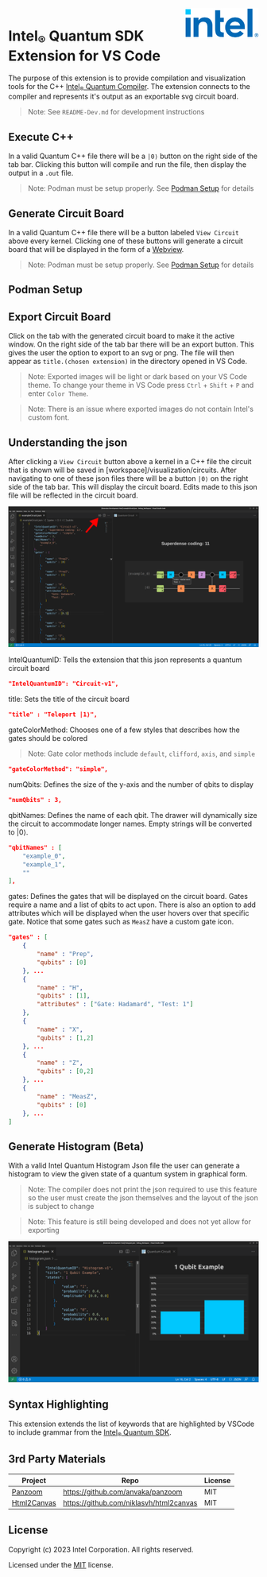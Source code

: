 <a href="https://www.intel.com/content/www/us/en/research/quantum-computing.html">
    <img src="./assets/logos/intel.png" alt="Intel logo" title="Intel" align="right" height="60" />
</a>

# Intel<sub>®</sub> Quantum SDK Extension for VS Code

The purpose of this extension is to provide compilation and visualization tools for the C++ [Intel<sub>®</sub> Quantum Compiler](https://developer.intel.com/quantumsdk). The extension connects to the compiler and represents it's output as an exportable svg circuit board.

> Note: See `README-Dev.md` for development instructions

## Execute C++
In a valid Quantum C++ file there will be a `|0⟩` button on the right side of the tab bar. Clicking this button will compile and run the file, then display the output in a `.out` file.

> Note: Podman must be setup properly. See [Podman Setup](./README.md#podman-setup) for details

## Generate Circuit Board
In a valid Quantum C++ file there will be a button labeled `View Circuit` above every kernel. Clicking one of these buttons will generate a circuit board that will be displayed in the form of a [Webview](https://code.visualstudio.com/api/extension-guides/webview).

> Note: Podman must be setup properly. See [Podman Setup](./README.md#podman-setup) for details

## Podman Setup


## Export Circuit Board
Click on the tab with the generated circuit board to make it the active window. On the right side of the tab bar there will be an export button. This gives the user the option to export to an svg or png. The file will then appear as `title.(chosen extension)` in the directory opened in VS Code.

> Note: Exported images will be light or dark based on your VS Code theme. To change your theme in VS Code press `Ctrl` + `Shift` + `P` and enter `Color Theme`.

> Note: There is an issue where exported images do not contain Intel's custom font.

## Understanding the json
After clicking a `View Circuit` button above a kernel in a C++ file the circuit that is shown will be saved in [workspace]/visualization/circuits. After navigating to one of these json files there will be a button `|0⟩` on the right side of the tab bar. This will display the circuit board. Edits made to this json file will be reflected in the circuit board.

![circuitUsageExample.png](./assets/documentation/circuitUsageExample.png)

IntelQuantumID: Tells the extension that this json represents a quantum circuit board
``` json 
"IntelQuantumID": "Circuit-v1",
```

title: Sets the title of the circuit board
``` json 
"title" : "Teleport |1⟩",
```

gateColorMethod: Chooses one of a few styles that describes how the gates should be colored
> Note: Gate color methods include `default`, `clifford`, `axis`, and `simple`
``` json
"gateColorMethod": "simple",
```

numQbits: Defines the size of the y-axis and the number of qbits to display
``` json 
"numQbits" : 3,
```

qbitNames: Defines the name of each qbit. The drawer will dynamically size the circuit to accommodate longer names. Empty strings will be converted to |0⟩.
``` json 
"qbitNames" : [
	"example_0",
	"example_1",
	""
],
```

gates: Defines the gates that will be displayed on the circuit board. Gates require a name and a list of qbits to act upon. There is also an option to add attributes which will be displayed when the user hovers over that specific gate. Notice that some gates such as `MeasZ` have a custom gate icon.
``` json 
"gates" : [
	{
		"name" : "Prep",
		"qubits" : [0]
	}, ...
	{
		"name" : "H",
		"qubits" : [1],
		"attributes" : ["Gate: Hadamard", "Test: 1"]
	},
	{
		"name" : "X",
		"qubits" : [1,2]
	}, ...
	{
		"name" : "Z",
		"qubits" : [0,2]
	}, ...
	{
		"name" : "MeasZ",
		"qubits" : [0]
	}, ...
]
```

## Generate Histogram (Beta)
With a valid Intel Quantum Histogram Json file the user can generate a histogram to view the given state of a quantum system in graphical form.

> Note: The compiler does not print the json required to use this feature so the user must create the json themselves and the layout of the json is subject to change

> Note: This feature is still being developed and does not yet allow for exporting

![histogramUsageExample.png](./assets/documentation/histogramUsageExample.png)

## Syntax Highlighting
This extension extends the list of keywords that are highlighted by VSCode to include grammar from the [Intel<sub>®</sub> Quantum SDK](https://developer.intel.com/quantumsdk).

## 3rd Party Materials
| Project | Repo | License |
| ------- | ---- | ------- |
| [Panzoom](assets/javascripts/panzoom.js) | https://github.com/anvaka/panzoom | MIT |
| [Html2Canvas](assets/javascripts/html2canvas.js) | https://github.com/niklasvh/html2canvas | MIT |

## License
Copyright (c) 2023 Intel Corporation. All rights reserved.

Licensed under the [MIT](LICENSE.txt) license.